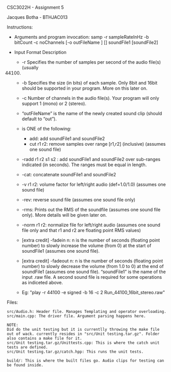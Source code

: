 CSC3022H - Assignment 5

Jacques Botha - BTHJAC013

Instructions:
- Arguments and program invocation:
	samp -r sampleRateInHz -b bitCount -c noChannels [-o outFileName ] [<ops>] soundFile1 [soundFile2]

- Input Format
	Description
	+ -r Specifies the number of samples per second of the audio file(s) (usually
	44100)
	+ -b Specifies the size (in bits) of each sample. Only 8bit and 16bit should be
	supported in your program. More on this later on.
	+ -c Number of channels in the audio file(s). Your program will only support 1
	(mono) or 2 (stereo).
	+ “outFileName” is the name of the newly created sound clip (should default
	to “out”).
	+ <ops> is ONE of the following:
		* add: add soundFile1 and soundFile2
		* cut r1 r2: remove samples over range [r1,r2] (inclusive) (assumes
	one sound file)
	+ -radd r1 r2 s1 s2 : add soundFile1 and soundFile2 over sub-ranges indicated (in seconds). The ranges must be equal in length.
	+ -cat: concatenate soundFile1 and soundFile2
	+ -v r1 r2: volume factor for left/right audio (def=1.0/1.0) (assumes
	one sound file)
	+ -rev: reverse sound file (assumes one sound file only)
	+ -rms: Prints out the RMS of the soundfile (assumes one sound file
	only). More details will be given later on.
	+ -norm r1 r2: normalize file for left/right audio (assumes one sound file only and that r1 and r2 are floating point RMS values)
	+ [extra credit] -fadein n: n is the number of seconds (floating point	number) to slowly increase the volume (from 0) at the start of	soundFile1 (assumes one sound file).
	+ [extra credit] -fadeout n: n is the number of seconds (floating point	number) to slowly decrease the volume (from 1.0 to 0) at the end of soundFile1 (assumes one sound file). “soundFile1” is the name of the input .raw file. A second sound file is required for some operations as indiceted above.

	+ Eg: "play -r 44100 -e signed -b 16 -c 2 Run_44100_16bit_stereo.raw"



Files:

	src/Audio.h: Header file. Manages Templating and operator overloading.
	src/main.cpp: The driver file. Argument parsing happens here.

	NOTE:
	Did do the unit testing but it is currentlly throwing the make file out of wack. currently resides in "src/Unit testing.tar.gz". Folder also contains a make file for it.
	src/Unit testing.tar.gz/Unittests.cpp: This is where the catch unit tests are defined.
	src/Unit testing.tar.gz/catch.hpp: This runs the unit tests.
	
	build/: This is where the built files go. Audio clips for testing can be found inside.



